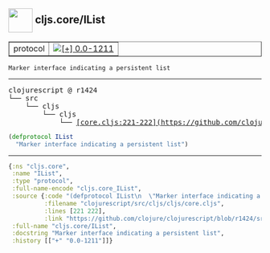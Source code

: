 ## <img width="48px" valign="middle" src="http://i.imgur.com/Hi20huC.png"> cljs.core/IList

 <table border="1">
<tr>
<td>protocol</td>
<td><a href="https://github.com/cljsinfo/api-refs/tree/0.0-1211"><img valign="middle" alt="[+] 0.0-1211" src="https://img.shields.io/badge/+-0.0--1211-lightgrey.svg"></a> </td>
</tr>
</table>

 <samp>
</samp>

```
Marker interface indicating a persistent list
```

---

 <pre>
clojurescript @ r1424
└── src
    └── cljs
        └── cljs
            └── <ins>[core.cljs:221-222](https://github.com/clojure/clojurescript/blob/r1424/src/cljs/cljs/core.cljs#L221-L222)</ins>
</pre>

```clj
(defprotocol IList
  "Marker interface indicating a persistent list")
```


---

```clj
{:ns "cljs.core",
 :name "IList",
 :type "protocol",
 :full-name-encode "cljs.core_IList",
 :source {:code "(defprotocol IList\n  \"Marker interface indicating a persistent list\")",
          :filename "clojurescript/src/cljs/cljs/core.cljs",
          :lines [221 222],
          :link "https://github.com/clojure/clojurescript/blob/r1424/src/cljs/cljs/core.cljs#L221-L222"},
 :full-name "cljs.core/IList",
 :docstring "Marker interface indicating a persistent list",
 :history [["+" "0.0-1211"]]}

```
